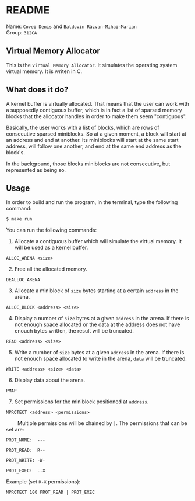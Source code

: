 # README

Name: `Covei Denis` and `Baldovin Răzvan-Mihai-Marian`\
Group: `312CA`

## Virtual Memory Allocator
This is the `Virtual Memory Allocator`. It simulates the operating system virtual memory. It is writen in C.


## What does it do?
A kernel buffer is virtually allocated. That means that the user can work with a supposedly contiguous buffer, which is in fact a list of sparsed memory blocks that the allocator handles in order to make them seem "contiguous".

Basically, the user works with a list of blocks, which are rows of consecutive sparsed miniblocks. So at a given moment, a block will start at an address and end at another. Its miniblocks will start at the same start address, will follow one another, and end at the same end address as the block's.

In the background, those blocks miniblocks are not consecutive, but represented as being so.

## Usage

In order to build and run the program, in the terminal, type the following command:

```console
$ make run
```

You can run the following commands:

1. Allocate a contiguous buffer which will simulate the virtual memory. It will be used as a kernel buffer.
```console
ALLOC_ARENA <size>
```

2. Free all the allocated memory.
```console
DEALLOC_ARENA
```

3. Allocate a miniblock of `size` bytes starting at a certain `address` in the arena.
```console
ALLOC_BLOCK <address> <size>
```

4. Display a number of `size` bytes at a given `address` in the arena. If there is not enough space allocated or the data at the address does not have enouch bytes written, the result will be truncated.
```console
READ <address> <size>
```

5. Write a number of `size` bytes at a given `address` in the arena. If there is not enouch space allocated to write in the arena, `data` will be truncated.
```console
WRITE <address> <size> <data>
```

6. Display data about the arena.
```console
PMAP
```

7. Set permissions for the miniblock positioned at `address`.
```console
MPROTECT <address> <permissions>
```
&nbsp;&nbsp;&nbsp;&nbsp;&nbsp;&nbsp;&nbsp;&nbsp;Multiple permissions will be chained by `|`. The permissions that can be set are:
```console
PROT_NONE:  ---

PROT_READ:  R--

PROT_WRITE: -W-

PROT_EXEC:  --X
```
Example (set `R-X` permissions):
```console
MPROTECT 100 PROT_READ | PROT_EXEC
```


